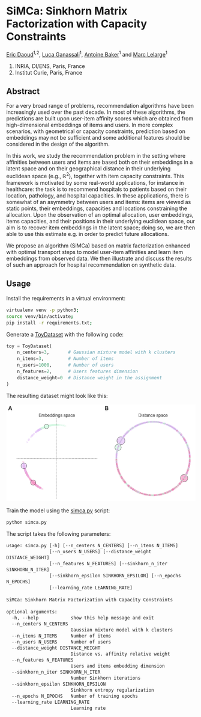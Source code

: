 # SiMCa: Sinkhorn Matrix Factorization with Capacity Constraints

[Eric Daoud](https://edaoud.com/)<sup>1,2</sup>,
[Luca Ganassali](https://lganassali.github.io/)<sup>1</sup>,
[Antoine Baker](https://prairie-institute.fr/chairs/antoine-baker/)<sup>1</sup> and
[Marc Lelarge](https://www.di.ens.fr/~lelarge/)<sup>1</sup>

1. INRIA, DI/ENS, Paris, France
2. Institut Curie, Paris, France

## Abstract

For a very broad range of problems, recommendation algorithms have been increasingly used over the past decade. In most of these algorithms, the predictions are built upon user-item affinity scores which are obtained from  high-dimensional embeddings of items and users. In more complex scenarios, with geometrical or capacity constraints, prediction based on embeddings may not be sufficient and some additional features should be considered in the design of the algorithm.

In this work, we study the recommendation problem in the setting where affinities between users and items are based both on their embeddings in a latent space and on their geographical distance in their underlying euclidean space (e.g., $\mathbb{R}^2$), together with item capacity constraints. This framework is motivated by some real-world applications, for instance in healthcare: the task is to recommend hospitals to patients based on their location, pathology, and hospital capacities. In these applications, there is somewhat of an asymmetry between users and items: items are viewed as static points, their embeddings, capacities and locations constraining the allocation. Upon the observation of an optimal allocation, user embeddings, items capacities, and their positions in their underlying euclidean space, our aim is to recover item embeddings in the latent space; doing so, we are then able to use this estimate e.g. in order to predict future allocations.

We propose an algorithm (SiMCa) based on matrix factorization enhanced with optimal transport steps to model user-item affinities and learn item embeddings from observed data. We then illustrate and discuss the results of such an approach for hospital recommendation on synthetic data.

## Usage

Install the requirements in a virtual environment:

``` bash
virtualenv venv -p python3;
source venv/bin/activate;
pip install -r requirements.txt;
```

Generate a [ToyDataset](./simca/dataset.py) with the following code:

``` python
toy = ToyDataset(
    n_centers=3,       # Gaussian mixture model with k clusters
    n_items=3,         # Number of items
    n_users=1000,      # Number of users
    n_features=2,      # Users features dimension
    distance_weight=0  # Distance weight in the assignment
)
```

The resulting dataset might look like this:

![toy-dataset](./figures/dataset.png)

Train the model using the [simca.py](./simca.py) script:

``` bash
python simca.py
```

The script takes the following parameters:

``` text
usage: simca.py [-h] [--n_centers N_CENTERS] [--n_items N_ITEMS]
                [--n_users N_USERS] [--distance_weight DISTANCE_WEIGHT]
                [--n_features N_FEATURES] [--sinkhorn_n_iter SINKHORN_N_ITER]
                [--sinkhorn_epsilon SINKHORN_EPSILON] [--n_epochs N_EPOCHS]
                [--learning_rate LEARNING_RATE]

SiMCa: Sinkhorn Matrix Factorization with Capacity Constraints

optional arguments:
  -h, --help            show this help message and exit
  --n_centers N_CENTERS
                        Gaussian mixture model with k clusters
  --n_items N_ITEMS     Number of items
  --n_users N_USERS     Number of users
  --distance_weight DISTANCE_WEIGHT
                        Distance vs. affinity relative weight
  --n_features N_FEATURES
                        Users and items embedding dimension
  --sinkhorn_n_iter SINKHORN_N_ITER
                        Number Sinkhorn iterations
  --sinkhorn_epsilon SINKHORN_EPSILON
                        Sinkhorn entropy regularization
  --n_epochs N_EPOCHS   Number of training epochs
  --learning_rate LEARNING_RATE
                        Learning rate
```
